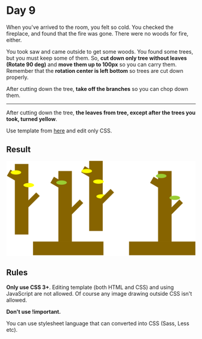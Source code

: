 # Day 9

When you've arrived to the room, you felt so cold. You checked the fireplace, and found that the fire was gone. There were no woods for fire, either.

You took saw and came outside to get some woods. You found some trees, but you must keep some of them. So, **cut down only tree without leaves (Rotate 90 deg)** and **move them up to 100px** so you can carry them. Remember that the **rotation center is left bottom** so trees are cut down properly.

After cutting down the tree, **take off the branches** so you can chop down them.

---

After cutting down the tree, **the leaves from tree, except after the trees you took, turned yellow**.

Use template from [here](contents/2020/html/day9.html) and edit only CSS.

## Result

![day9 result](contents/2020/images/day9.svg)

## Rules

**Only use CSS 3+**. Editing template (both HTML and CSS) and using JavaScript are not allowed. Of course any image drawing outside CSS isn't allowed.

**Don't use !important.**

You can use stylesheet language that can converted into CSS (Sass, Less etc).
